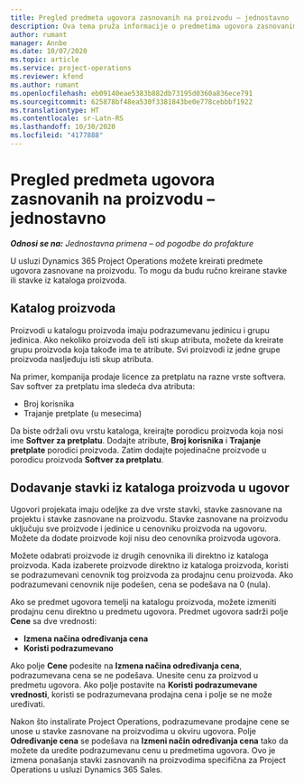 ```yaml
---
title: Pregled predmeta ugovora zasnovanih na proizvodu – jednostavno
description: Ova tema pruža informacije o predmetima ugovora zasnovanim na proizvodu.
author: rumant
manager: Annbe
ms.date: 10/07/2020
ms.topic: article
ms.service: project-operations
ms.reviewer: kfend
ms.author: rumant
ms.openlocfilehash: eb09140eae5383b882db73195d0360a836ece791
ms.sourcegitcommit: 625878bf48ea530f3381843be0e778cebbbf1922
ms.translationtype: HT
ms.contentlocale: sr-Latn-RS
ms.lasthandoff: 10/30/2020
ms.locfileid: "4177888"
---
```

# <a name="product-based-contract-lines-overview---lite"></a>Pregled predmeta ugovora zasnovanih na proizvodu – jednostavno

_**Odnosi se na:** Jednostavna primena – od pogodbe do profakture_

U usluzi Dynamics 365 Project Operations možete kreirati predmete ugovora zasnovane na proizvodu. To mogu da budu ručno kreirane stavke ili stavke iz kataloga proizvoda.

## <a name="product-catalog"></a>Katalog proizvoda

Proizvodi u katalogu proizvoda imaju podrazumevanu jedinicu i grupu jedinica. Ako nekoliko proizvoda deli isti skup atributa, možete da kreirate grupu proizvoda koja takođe ima te atribute. Svi proizvodi iz jedne grupe proizvoda nasljeđuju isti skup atributa.

Na primer, kompanija prodaje licence za pretplatu na razne vrste softvera. Sav softver za pretplatu ima sledeća dva atributa:

- Broj korisnika
- Trajanje pretplate (u mesecima)

Da biste održali ovu vrstu kataloga, kreirajte porodicu proizvoda koja nosi ime **Softver za pretplatu**. Dodajte atribute, **Broj korisnika** i **Trajanje pretplate** porodici proizvoda. Zatim dodajte pojedinačne proizvode u porodicu proizvoda **Softver za pretplatu**.

## <a name="add-product-catalog-items-to-a-project-contract"></a>Dodavanje stavki iz kataloga proizvoda u ugovor

Ugovori projekata imaju odeljke za dve vrste stavki, stavke zasnovane na projektu i stavke zasnovane na proizvodu. Stavke zasnovane na proizvodu uključuju sve proizvode i jedinice u cenovniku proizvoda na ugovoru. Možete da dodate proizvode koji nisu deo cenovnika proizvoda ugovora.

Možete odabrati proizvode iz drugih cenovnika ili direktno iz kataloga proizvoda. Kada izaberete proizvode direktno iz kataloga proizvoda, koristi se podrazumevani cenovnik tog proizvoda za prodajnu cenu proizvoda. Ako podrazumevani cenovnik nije podešen, cena se podešava na 0 (nula).

Ako se predmet ugovora temelji na katalogu proizvoda, možete izmeniti prodajnu cenu direktno u predmetu ugovora. Predmet ugovora sadrži polje **Cene** sa dve vrednosti:

- **Izmena načina određivanja cena**
- **Koristi podrazumevano**

Ako polje **Cene** podesite na **Izmena načina određivanja cena**, podrazumevana cena se ne podešava. Unesite cenu za proizvod u predmetu ugovora. Ako polje postavite na **Koristi podrazumevane vrednosti**, koristi se podrazumevana prodajna cena i polje se ne može uređivati.

Nakon što instalirate Project Operations, podrazumevane prodajne cene se unose u stavke zasnovane na proizvodima u okviru ugovora. Polje **Određivanje cena** se podešava na **Izmeni način određivanja cena** tako da možete da uredite podrazumevanu cenu u predmetima ugovora. Ovo je izmena ponašanja stavki zasnovanih na proizvodima specifična za Project Operations u usluzi Dynamics 365 Sales.
